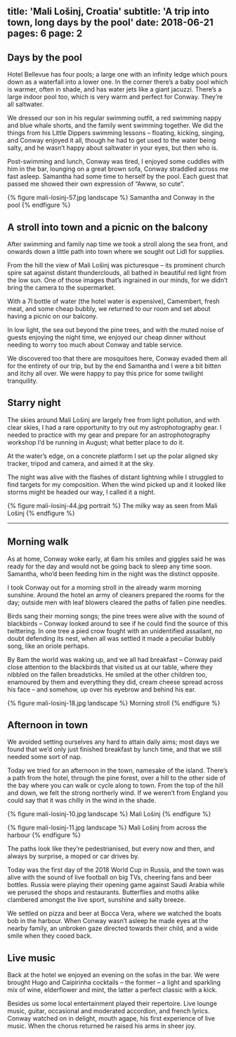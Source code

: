 title: 'Mali Lošinj, Croatia'
subtitle: 'A trip into town, long days by the pool'
date: 2018-06-21
pages: 6
page: 2
---

## Days by the pool

Hotel Bellevue has four pools; a large one with an infinity ledge which pours down as a waterfall into a lower one. In the corner there’s a baby pool which is warmer, often in shade, and has water jets like a giant jacuzzi. There’s a large indoor pool too, which is very warm and perfect for Conway. They’re all saltwater.

We dressed our son in his regular swimming outfit, a red swimming nappy and blue whale shorts, and the family went swimming together. We did the things from his Little Dippers swimming lessons – floating, kicking, singing, and Conway enjoyed it all, though he had to get used to the water being salty, and he wasn’t happy about saltwater in your eyes, but then who is.

Post-swimming and lunch, Conway was tired, I enjoyed some cuddles with him in the bar, lounging on a great brown sofa, Conway straddled across me fast asleep. Samantha had some time to herself by the pool. Each guest that passed me showed their own expression of “Awww, so cute”.

{% figure mali-losinj-57.jpg landscape %}
Samantha and Conway in the pool
{% endfigure %}

## A stroll into town and a picnic on the balcony

After swimming and family nap time we took a stroll along the sea front, and onwards down a little path into town where we sought out Lidl for supplies.

From the hill the view of Mali Lošinj was picturesque – its prominent church spire sat against distant thunderclouds, all bathed in beautiful red light from the low sun. One of those images that’s ingrained in our minds, for we didn’t bring the camera to the supermarket.

With a 7l bottle of water (the hotel water is expensive), Camembert, fresh meat, and some cheap bubbly, we returned to our room and set about having a picnic on our balcony.

In low light, the sea out beyond the pine trees, and with the muted noise of guests enjoying the night time, we enjoyed our cheap dinner without needing to worry too much about Conway and table service.

We discovered too that there are mosquitoes here, Conway evaded them all for the entirety of our trip, but by the end Samantha and I were a bit bitten and itchy all over. We were happy to pay this price for some twilight tranquility.

## Starry night

The skies around Mali Lošinj are largely free from light pollution, and with clear skies, I had a rare opportunity to try out my astrophotography gear. I needed to practice with my gear and prepare for an astrophotography workshop I’d be running in August; what better place to do it.

At the water’s edge, on a concrete platform I set up the polar aligned sky tracker, tripod and camera, and aimed it at the sky.

The night was alive with the flashes of distant lightning while I struggled to find targets for my composition. When the wind picked up and it looked like storms might be headed our way, I called it a night.

{% figure mali-losinj-44.jpg portrait %}
The milky way as seen from Mali Lošinj
{% endfigure %}

---

## Morning walk

As at home, Conway woke early, at 6am his smiles and giggles said he was ready for the day and would not be going back to sleep any time soon. Samantha, who’d been feeding him in the night was the distinct opposite.

I took Conway out for a morning stroll in the already warm morning sunshine. Around the hotel an army of cleaners prepared the rooms for the day; outside men with leaf blowers cleared the paths of fallen pine needles.

Birds sang their morning songs; the pine trees were alive with the sound of blackbirds – Conway looked around to see if he could find the source of this twittering. In one tree a pied crow fought with an unidentified assailant, no doubt defending its nest, when all was settled it made a peculiar bubbly song, like an oriole perhaps.

By 8am the world was waking up, and we all had breakfast – Conway paid close attention to the blackbirds that visited us at our table, where they nibbled on the fallen breadsticks. He smiled at the other children too, enamoured by them and everything they did, cream cheese spread across his face – and somehow, up over his eyebrow and behind his ear.

{% figure mali-losinj-18.jpg landscape %}
Morning stroll
{% endfigure %}

## Afternoon in town

We avoided setting ourselves any hard to attain daily aims; most days we found that we’d only just finished breakfast by lunch time, and that we still needed some sort of nap.

Today we tried for an afternoon in the town, namesake of the island. There’s a path from the hotel, through the pine forest, over a hill to the other side of the bay where you can walk or cycle along to town. From the top of the hill and down, we felt the strong northerly wind. If we weren’t from England you could say that it was chilly in the wind in the shade.

{% figure mali-losinj-10.jpg landscape %}
Mali Lošinj
{% endfigure %}

{% figure mali-losinj-11.jpg landscape %}
Mali Lošinj from across the harbour
{% endfigure %}

The paths look like they’re pedestrianised, but every now and then, and always by surprise, a moped or car drives by.

Today was the first day of the 2018 World Cup in Russia, and the town was alive with the sound of live football on big TVs, cheering fans and beer bottles. Russia were playing their opening game against Saudi Arabia while we perused the shops and restaurants. Butterflies and moths alike clambered amongst the live sport, sunshine and salty breeze.

We settled on pizza and beer at Bocca Vera, where we watched the boats bob in the harbour. When Conway wasn’t asleep he made eyes at the nearby family, an unbroken gaze directed towards their child, and a wide smile when they cooed back.

## Live music

Back at the hotel we enjoyed an evening on the sofas in the bar. We were brought Hugo and Caipirinha cocktails – the former – a light and sparkling mix of wine, elderflower and mint, the latter a perfect classic with a kick.

Besides us some local entertainment played their repertoire. Live lounge music, guitar, occasional and moderated accordion, and french lyrics. Conway watched on in delight, mouth agape, his first experience of live music. When the chorus returned he raised his arms in sheer joy.
